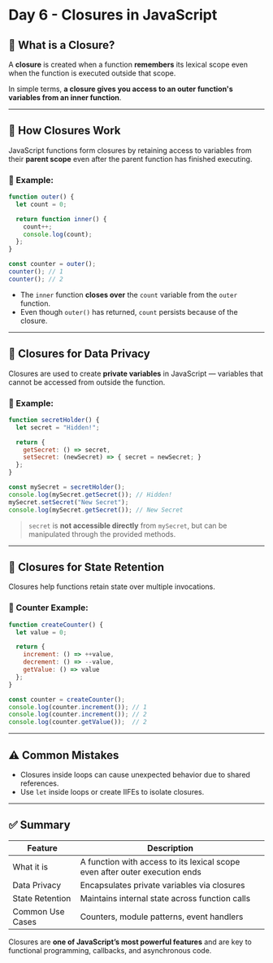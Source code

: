 # Day 6 - Closures in JavaScript

## 🧠 What is a Closure?

A **closure** is created when a function **remembers** its lexical scope even when the function is executed outside that scope.

In simple terms, **a closure gives you access to an outer function's variables from an inner function**.

---

## 🔁 How Closures Work

JavaScript functions form closures by retaining access to variables from their **parent scope** even after the parent function has finished executing.

### 🧪 Example:
```js
function outer() {
  let count = 0;

  return function inner() {
    count++;
    console.log(count);
  };
}

const counter = outer();
counter(); // 1
counter(); // 2
```

- The `inner` function **closes over** the `count` variable from the `outer` function.
- Even though `outer()` has returned, `count` persists because of the closure.

---

## 🔐 Closures for Data Privacy

Closures are used to create **private variables** in JavaScript — variables that cannot be accessed from outside the function.

### 🔐 Example:
```js
function secretHolder() {
  let secret = "Hidden!";

  return {
    getSecret: () => secret,
    setSecret: (newSecret) => { secret = newSecret; }
  };
}

const mySecret = secretHolder();
console.log(mySecret.getSecret()); // Hidden!
mySecret.setSecret("New Secret");
console.log(mySecret.getSecret()); // New Secret
```

> `secret` is **not accessible directly** from `mySecret`, but can be manipulated through the provided methods.

---

## 🔄 Closures for State Retention

Closures help functions retain state over multiple invocations.

### 🧮 Counter Example:
```js
function createCounter() {
  let value = 0;

  return {
    increment: () => ++value,
    decrement: () => --value,
    getValue: () => value
  };
}

const counter = createCounter();
console.log(counter.increment()); // 1
console.log(counter.increment()); // 2
console.log(counter.getValue());  // 2
```

---

## ⚠️ Common Mistakes

- Closures inside loops can cause unexpected behavior due to shared references.
- Use `let` inside loops or create IIFEs to isolate closures.

---

## ✅ Summary

| Feature             | Description                                                                 |
|---------------------|-----------------------------------------------------------------------------|
| What it is          | A function with access to its lexical scope even after outer execution ends |
| Data Privacy        | Encapsulates private variables via closures                                  |
| State Retention     | Maintains internal state across function calls                              |
| Common Use Cases    | Counters, module patterns, event handlers                                   |

Closures are **one of JavaScript’s most powerful features** and are key to functional programming, callbacks, and asynchronous code.

